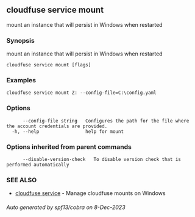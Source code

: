 ## cloudfuse service mount

mount an instance that will persist in Windows when restarted

### Synopsis

mount an instance that will persist in Windows when restarted

```
cloudfuse service mount [flags]
```

### Examples

```
cloudfuse service mount Z: --config-file=C:\config.yaml
```

### Options

```
      --config-file string   Configures the path for the file where the account credentials are provided.
  -h, --help                 help for mount
```

### Options inherited from parent commands

```
      --disable-version-check   To disable version check that is performed automatically
```

### SEE ALSO

* [cloudfuse service](cloudfuse_service.md)	 - Manage cloudfuse mounts on Windows

###### Auto generated by spf13/cobra on 8-Dec-2023
